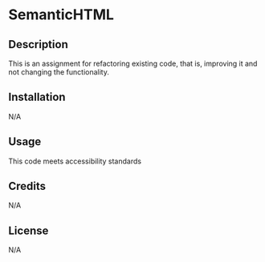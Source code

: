 # SemanticHTML


## Description

This is an assignment for refactoring existing code, that is, improving it and not changing the functionality. 

## Installation

N/A

## Usage

This code meets accessibility standards


## Credits

N/A

## License

N/A
